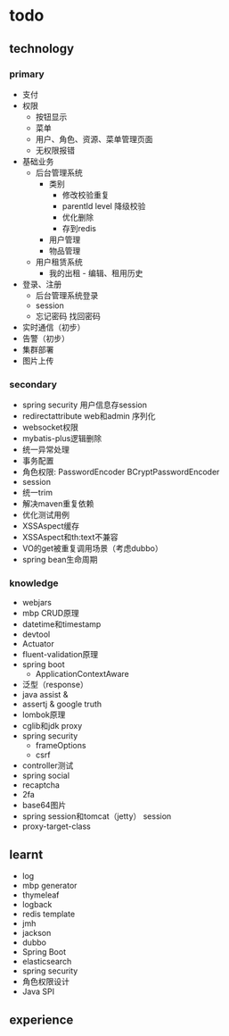 # todo

## technology
### primary
- 支付
- 权限
    - 按钮显示
    - 菜单
    - 用户、角色、资源、菜单管理页面
    - 无权限报错
- 基础业务
    - 后台管理系统
        - 类别
            - 修改校验重复
            - parentId level 降级校验
            - 优化删除
            - 存到redis
        - 用户管理
        - 物品管理
    - 用户租赁系统
        - 我的出租 - 编辑、租用历史
- 登录、注册
    - 后台管理系统登录
    - session
    - 忘记密码 找回密码
- 实时通信（初步）
- 告警（初步）
- 集群部署
- 图片上传
### secondary
- spring security 用户信息存session
- redirectattribute web和admin 序列化
- websocket权限
- mybatis-plus逻辑删除
- 统一异常处理
- 事务配置
- 角色权限: PasswordEncoder BCryptPasswordEncoder
- session
- 统一trim
- 解决maven重复依赖
- 优化测试用例
- XSSAspect缓存
- XSSAspect和th:text不兼容
- VO的get被重复调用场景（考虑dubbo）
- spring bean生命周期
### knowledge
- webjars
- mbp CRUD原理
- datetime和timestamp
- devtool
- Actuator
- fluent-validation原理
- spring boot
    - ApplicationContextAware
- 泛型（response）
- java assist & 
- assertj & google truth
- lombok原理
- cglib和jdk proxy
- spring security
    - frameOptions
    - csrf
- controller测试
- spring social
- recaptcha 
- 2fa
- base64图片
- spring session和tomcat（jetty） session
- proxy-target-class

## learnt
- log
- mbp generator
- thymeleaf
- logback
- redis template
- jmh
- jackson
- dubbo
- Spring Boot
- elasticsearch
- spring security
- 角色权限设计
- Java SPI

## experience